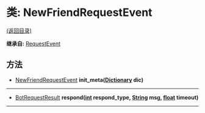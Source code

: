 # 类: NewFriendRequestEvent  
[(返回目录)](README.md)  
  
**继承自:** [RequestEvent](RequestEvent.md)  
  
## 方法 
  
- [NewFriendRequestEvent](NewFriendRequestEvent.md) **init_meta([Dictionary](https://docs.godotengine.org/en/latest/classes/class_dictionary.html) dic)**  
  
---  
  
- [BotRequestResult](BotRequestResult.md) **respond([int](https://docs.godotengine.org/en/latest/classes/class_int.html) respond_type, [String](https://docs.godotengine.org/en/latest/classes/class_string.html) msg, [float](https://docs.godotengine.org/en/latest/classes/class_float.html) timeout)**  
  
---  
  


